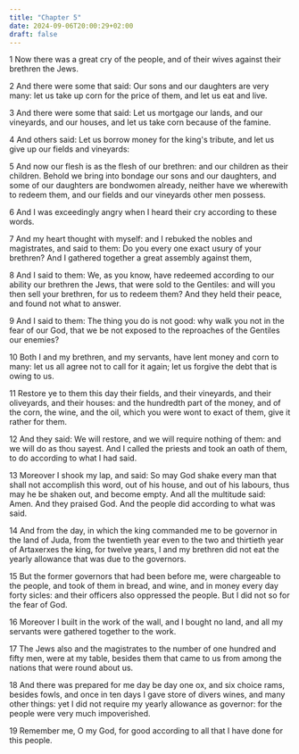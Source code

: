 ```yaml
---
title: "Chapter 5"
date: 2024-09-06T20:00:29+02:00
draft: false
---
```



1 Now there was a great cry of the people, and of their wives against their brethren the Jews.

2 And there were some that said: Our sons and our daughters are very many: let us take up corn for the price of them, and let us eat and live.

3 And there were some that said: Let us mortgage our lands, and our vineyards, and our houses, and let us take corn because of the famine.

4 And others said: Let us borrow money for the king's tribute, and let us give up our fields and vineyards:

5 And now our flesh is as the flesh of our brethren: and our children as their children. Behold we bring into bondage our sons and our daughters, and some of our daughters are bondwomen already, neither have we wherewith to redeem them, and our fields and our vineyards other men possess.

6 And I was exceedingly angry when I heard their cry according to these words.

7 And my heart thought with myself: and I rebuked the nobles and magistrates, and said to them: Do you every one exact usury of your brethren? And I gathered together a great assembly against them,

8 And I said to them: We, as you know, have redeemed according to our ability our brethren the Jews, that were sold to the Gentiles: and will you then sell your brethren, for us to redeem them? And they held their peace, and found not what to answer.

9 And I said to them: The thing you do is not good: why walk you not in the fear of our God, that we be not exposed to the reproaches of the Gentiles our enemies?

10 Both I and my brethren, and my servants, have lent money and corn to many: let us all agree not to call for it again; let us forgive the debt that is owing to us.

11 Restore ye to them this day their fields, and their vineyards, and their oliveyards, and their houses: and the hundredth part of the money, and of the corn, the wine, and the oil, which you were wont to exact of them, give it rather for them.

12 And they said: We will restore, and we will require nothing of them: and we will do as thou sayest. And I called the priests and took an oath of them, to do according to what I had said.

13 Moreover I shook my lap, and said: So may God shake every man that shall not accomplish this word, out of his house, and out of his labours, thus may he be shaken out, and become empty. And all the multitude said: Amen. And they praised God. And the people did according to what was said.

14 And from the day, in which the king commanded me to be governor in the land of Juda, from the twentieth year even to the two and thirtieth year of Artaxerxes the king, for twelve years, I and my brethren did not eat the yearly allowance that was due to the governors.

15 But the former governors that had been before me, were chargeable to the people, and took of them in bread, and wine, and in money every day forty sicles: and their officers also oppressed the people. But I did not so for the fear of God.

16 Moreover I built in the work of the wall, and I bought no land, and all my servants were gathered together to the work.

17 The Jews also and the magistrates to the number of one hundred and fifty men, were at my table, besides them that came to us from among the nations that were round about us.

18 And there was prepared for me day be day one ox, and six choice rams, besides fowls, and once in ten days I gave store of divers wines, and many other things: yet I did not require my yearly allowance as governor: for the people were very much impoverished.

19 Remember me, O my God, for good according to all that I have done for this people.

